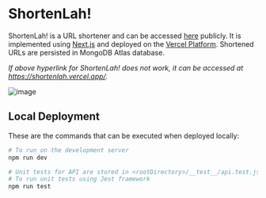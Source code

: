 # ShortenLah!

ShortenLah! is a URL shortener and can be accessed [here](https://shortenlah.vercel.app/) publicly. It is implemented using [Next.js](https://nextjs.org/) and deployed on the [Vercel Platform](https://vercel.com/). Shortened URLs are persisted in MongoDB Atlas database.

*If above hyperlink for ShortenLah! does not work, it can be accessed at https://shortenlah.vercel.app/.*

![image](https://user-images.githubusercontent.com/27951537/154605765-5778619d-9416-43aa-8554-991128fdf34e.png)


## Local Deployment

These are the commands that can be executed when deployed locally:

```bash
# To run on the development server
npm run dev

# Unit tests for API are stored in <rootDirectory>/__test__/api.test.js
# To run unit tests using Jest framework
npm run test
```
